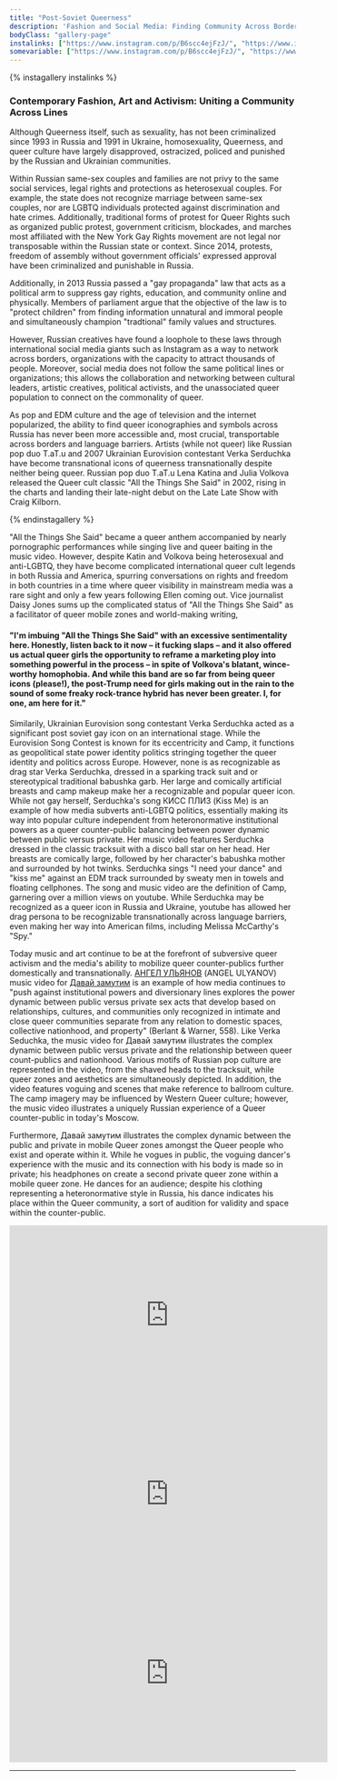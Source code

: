 ```yaml
---
title: "Post-Soviet Queerness"
description: 'Fashion and Social Media: Finding Community Across Borders'
bodyClass: "gallery-page"
instalinks: ["https://www.instagram.com/p/B6scc4ejFzJ/", "https://www.instagram.com/p/CLUBQZknOVc/","https://www.instagram.com/p/CXOqKRFrQMF/", "https://www.instagram.com/p/B6vr2ZQjYJq/","https://www.instagram.com/p/BYvEqoUAqBc/?hl=en","https://www.instagram.com/p/B8tjuYzBUZL/"]
somevariable: ["https://www.instagram.com/p/B6scc4ejFzJ/", "https://www.instagram.com/p/CLUBQZknOVc/","https://www.instagram.com/p/CXOqKRFrQMF/", "https://www.instagram.com/p/B6vr2ZQjYJq/","https://www.instagram.com/p/BYvEqoUAqBc/?hl=en","https://www.instagram.com/p/B8tjuYzBUZL/"]
---
```

{% instagallery instalinks %}
### Contemporary Fashion, Art and Activism: Uniting a Community Across Lines 
Although Queerness itself, such as sexuality, has not been criminalized since 1993 in Russia and 1991 in Ukraine, homosexuality, Queerness, and queer culture have largely disapproved, ostracized, policed and punished by the Russian and Ukrainian communities. 

Within Russian same-sex couples and families are not privy to the same social services, legal rights and protections as heterosexual couples. For example, the state does not recognize marriage between same-sex couples, nor are LGBTQ individuals protected against discrimination and hate crimes. Additionally, traditional forms of protest for Queer Rights such as organized public protest, government criticism, blockades, and marches most affiliated with the New York Gay Rights movement are not legal nor transposable within the Russian state or context. Since 2014, protests, freedom of assembly without government officials' expressed approval have been criminalized and punishable in Russia. 

Additionally, in 2013 Russia passed a "gay propaganda" law that acts as a political arm to suppress gay rights, education, and community online and physically. Members of parliament argue that the objective of the law is to "protect children" from finding information unnatural and immoral people and simultaneously champion "tradtional" family values and structures. 


However, Russian creatives have found a loophole to these laws through international social media giants such as Instagram as a way to network across borders, organizations with the capacity to attract thousands of people. Moreover, social media does not follow the same political lines or organizations; this allows the collaboration and networking between cultural leaders, artistic creatives, political activists, and the unassociated queer population to connect on the commonality of queer. 

As pop and EDM culture and the age of television and the internet popularized, the ability to find queer iconographies and symbols across Russia has never been more accessible and, most crucial, transportable across borders and language barriers. Artists (while not queer) like Russian pop duo T.aT.u and 2007 Ukrainian Eurovision contestant Verka Serduchka have become transnational icons of queerness transnationally despite neither being queer. Russian pop duo T.aT.u Lena Katina and Julia Volkova released the Queer cult classic "All the Things She Said" in 2002, rising in the charts and landing their late-night debut on the Late Late Show with Craig Kilborn. 

{% endinstagallery %}

"All the Things She Said" became a queer anthem accompanied by nearly pornographic performances while singing live and queer baiting in the music video. However, despite Katin and Volkova being heterosexual and anti-LGBTQ, they have become complicated international queer cult legends in both Russia and America, spurring conversations on rights and freedom in both countries in a time where queer visibility in mainstream media was a rare sight and only a few years following Ellen coming out. Vice journalist Daisy Jones sums up the complicated status of "All the Things She Said" as a facilitator of queer mobile zones and world-making writing, 

#### "I'm imbuing "All the Things She Said" with an excessive sentimentality here. Honestly, listen back to it now – it fucking slaps – and it also offered us actual queer girls the opportunity to reframe a marketing ploy into something powerful in the process – in spite of Volkova's blatant, wince-worthy homophobia. And while this band are so far from being queer icons (please!), the post-Trump need for girls making out in the rain to the sound of some freaky rock-trance hybrid has never been greater. I, for one, am here for it." 

Similarily, Ukrainian Eurovision song contestant Verka Serduchka acted as a significant post soviet gay icon on an international stage. While the Eurovision Song Contest is known for its eccentricity and Camp, it functions as geopolitical state power identity politics stringing together the queer identity and politics across Europe. However, none is as recognizable as drag star Verka Serduchka, dressed in a sparking track suit and or stereotypical traditional babushka garb. Her large and comically artificial breasts and camp makeup make her a recognizable and popular queer icon. While not gay herself, Serduchka's song КИСС ПЛИЗ (Kiss Me) is an example of how media subverts anti-LGBTQ politics, essentially making its way into popular culture independent from heteronormative institutional powers as a queer counter-public balancing between power dynamic between public versus private. Her music video features Serduchka dressed in the classic tracksuit with a disco ball star on her head. Her breasts are comically large, followed by her character's babushka mother and surrounded by hot twinks. Serduchka sings "I need your dance" and "kiss me" against an EDM track surrounded by sweaty men in towels and floating cellphones. The song and music video are the definition of Camp, garnering over a million views on youtube. While Serduchka may be recognized as a queer icon in Russia and Ukraine, youtube has allowed her drag persona to be recognizable transnationally across language barriers, even making her way into American films, including Melissa McCarthy's "Spy." 

Today music and art continue to be at the forefront of subversive queer activism and the media's ability to mobilize queer counter-publics further domestically and transnationally. [АНГЕЛ УЛЬЯНОВ](https://www.instagram.com/angel_ulyanov/) (ANGEL ULYANOV)  music video for [Давай замутим](https://www.youtube.com/watch?v=NetBsW8hIok&ab_channel=%D0%90%D0%9D%D0%93%D0%95%D0%9B%D0%A3%D0%9B%D0%AC%D0%AF%D0%9D%D0%9E%D0%92) is an example of how media continues to "push against institutional powers and diversionary lines explores the power dynamic between public versus private sex acts that develop based on relationships, cultures, and communities only recognized in intimate and close queer communities separate from any relation to domestic spaces, collective nationhood, and property" (Berlant & Warner, 558). Like Verka Seduchka, the music video for Давай замутим illustrates the complex dynamic between public versus private and the relationship between queer count-publics and nationhood. Various motifs of Russian pop culture are represented in the video, from the shaved heads to the tracksuit, while queer zones and aesthetics are simultaneously depicted. In addition, the video features voguing and scenes that make reference to ballroom culture. The camp imagery may be influenced by Western Queer culture; however, the music video illustrates a uniquely Russian experience of a Queer counter-public in today's Moscow. 

Furthermore, Давай замутим illustrates the complex dynamic between the public and private in mobile Queer zones amongst the Queer people who exist and operate within it. While he vogues in public, the voguing dancer's experience with the music and its connection with his body is made so in private; his headphones on create a second private queer zone within a mobile queer zone. He dances for an audience; despite his clothing representing a heteronormative style in Russia, his dance indicates his place within the Queer community, a sort of audition for validity and space within the counter-public.

<iframe width="560" height="315" src="https://www.youtube.com/embed/NetBsW8hIok" title="YouTube video player" frameborder="0" allow="accelerometer; autoplay; clipboard-write; encrypted-media; gyroscope; picture-in-picture" allowfullscreen></iframe>

<iframe width="560" height="315" src="https://www.youtube.com/embed/-F-JfWqMG6g" title="YouTube video player" frameborder="0" allow="accelerometer; autoplay; clipboard-write; encrypted-media; gyroscope; picture-in-picture" allowfullscreen></iframe>

<iframe width="560" height="315" src="https://www.youtube.com/embed/UkNq5jZV1_Q" title="YouTube video player" frameborder="0" allow="accelerometer; autoplay; clipboard-write; encrypted-media; gyroscope; picture-in-picture" allowfullscreen></iframe>


---


